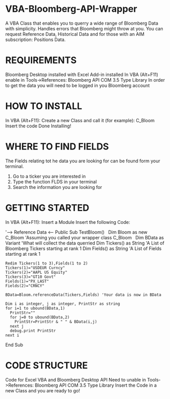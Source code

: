# VBA-Bloomberg-API-Wrapper

A VBA Class that enables you to querry a wide range of Bloomberg Data with simplicity. Handles errors that Bloomberg might throw at you. 
You can request Reference Data, Historical Data and for those with an AIM subscription: Positions Data.

# REQUIREMENTS
Bloomberg Desktop installed with Excel Add-in installed
In VBA (Alt+F11) enable in Tools->References: Bloomberg API COM 3.5 Type Library
In order to get the data you will need to be logged in you Bloomberg account

# HOW TO INSTALL
In VBA (Alt+F11):
  Create a new Class and call it (for example): C_Bloom
  Insert the code
  Done Installing!

# WHERE TO FIND FIELDS
The Fields relating tot he data you are looking for can be found form your terminal.
1. Go to a ticker you are interested in
2. Type the function FLDS in your terminal
3. Search the information you are looking for

# GETTING STARTED
In VBA (Alt+F11):
  Insert a Module
  Insert the following Code:

'--> Reference Data <--
  Public Sub TestBloom()
    Dim Bloom as new C_Bloom  'Assuming you called your wrapper class C_Bloom
    Dim BData as Variant      'What will collect the data querried
    Dim Tickers() as String   'A List of Bloomberg Tickers starting at rank 1
    Dim Fields() as String    'A List of Fields starting at rank 1
    
    Redim Tickers(1 to 3),Fields(1 to 2)
    Tickers(1)="USDEUR Curncy"
    Tickers(2)="AAPL US Equity"
    Tickers(3)="GT10 Govt"
    Fields(1)="PX_LAST"
    Fields(2)="CRNCY"
    
    BData=Bloom.referenceData(Tickers,Fields) 'Your data is now in BData
    
    Dim i as integer, j as integer, PrintStr as string
    for i=1 to ubound(BData,1)
      PrintStr=""
      for j=0 to ubound(BData,2)
        PrintStr=PrintStr & " " & BData(i,j) 
      next j
      debug.print PrintStr
    next i
  
  End Sub
 
# CODE STRUCTURE


Code for Excel VBA and Bloomberg Desktop API
Need to unable in Tools->References: Bloomberg API COM 3.5 Type Library
Insert the Code in a new Class and you are ready to go!

